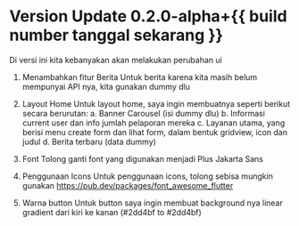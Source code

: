 # Version Update 0.2.0-alpha+{{ build number tanggal sekarang }}

Di versi ini kita kebanyakan akan melakukan perubahan ui

1. Menambahkan fitur Berita
Untuk berita karena kita masih belum mempunyai API nya, kita gunakan dummy dlu

2. Layout Home
Untuk layout home, saya ingin membuatnya seperti berikut secara berurutan:
    a. Banner Carousel (isi dummy dlu)
    b. Informasi current user dan info jumlah pelaporan mereka
    c. Layanan utama, yang berisi menu create form dan lihat form, dalam bentuk gridview, icon dan judul
    d. Berita terbaru (data dummy)

3. Font
Tolong ganti font yang digunakan menjadi Plus Jakarta Sans

4. Penggunaan Icons
Untuk penggunaan icons, tolong sebisa mungkin gunakan https://pub.dev/packages/font_awesome_flutter

5. Warna button
Untuk button saya ingin membuat background nya linear gradient dari kiri ke kanan (#2dd4bf to #2dd4bf)